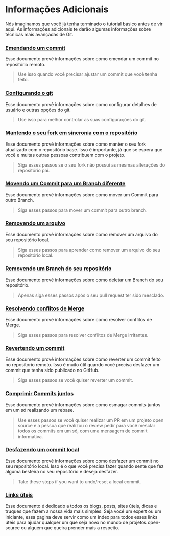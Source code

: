 ﻿# Informações Adicionais

Nós imaginamos que você já tenha terminado o tutorial básico antes de vir aqui. As informações adicionais te darão algumas informações sobre técnicas mais avançadas de Git.

### [Emendando um commit](../git_workflow_scenarios/amending-a-commit.md)
Esse documento provê informações sobre como emendar um commit no repositório remoto.
> Use isso quando você precisar ajustar um commit que você tenha feito.

### [Configurando o git](../git_workflow_scenarios/configuring-git.md)
Esse documento provê informações sobre como configurar detalhes de usuário e outras opções do git.
> Use isso para melhor controlar as suas configurações do git.

### [Mantendo o seu fork em sincronia com o repositório](../git_workflow_scenarios/keeping-your-fork-synced-with-this-repository.md)
Esse documento provê informações sobre como manter o seu fork atualizado com o repositório base. Isso é importante, já que se espera que você e muitas outras pessoas contribuem com o projeto.
> Siga esses passos se o seu fork não possui as mesmas alterações do repositório pai.

### [Movendo um Commit para um Branch diferente](../git_workflow_scenarios/moving-a-commit-to-a-different-branch.md)
Esse documento provê informações sobre como mover um Commit para outro Branch.
> Siga esses passos para mover um commit para outro branch.

### [Removendo um arquivo](../git_workflow_scenarios/removing-a-file.md)
Esse documento provê informações sobre como remover um arquivo do seu repositório local.
> Siga esses passos para aprender como remover um arquivo do seu repositório local.

### [Removendo um Branch do seu repositório](../git_workflow_scenarios/removing-branch-from-your-repository.md)
Esse documento provê informações sobre como deletar um Branch do seu repositório.
> Apenas siga esses passos após o seu pull request ter sido mesclado.

### [Resolvendo conflitos de Merge](../git_workflow_scenarios/resolving-merge-conflicts.md)
Esse documento provê informações sobre como resolver conflitos de Merge.
> Siga esses passos para resolver conflitos de Merge irritantes.

### [Revertendo um commit](../git_workflow_scenarios/reverting-a-commit.md)
Esse documento provê informações sobre como reverter um commit feito no repositório remoto. Isso é muito útil quando você precisa desfazer um commit que tenha sido publicado no GitHub.
> Siga esses passos se você quiser reverter um commit.

### [Comprimir Commits juntos](../git_workflow_scenarios/squashing-commits.md)
Esse documento provê informações sobre como esmagar commits juntos em um só realizando um rebase.
> Use esses passos se você quiser realizar um PR em um projeto open source e a pessoa que realizou o review pedir para você mesclar todos os commits em um só, com uma mensagem de commit informativa.

### [Desfazendo um commit local](../git_workflow_scenarios/undoing-a-commit.md)
Esse documento provê informações sobre como desfazer um commit no seu repositório local. Isso é o que você precisa fazer quando sente que fez alguma besteira no seu repositório e deseja desfazer.
> Take these steps if you want to undo/reset a local commit.

### [Links úteis](../git_workflow_scenarios/Useful-links-for-further-learning.md)
Esse documento é dedicado a todos os blogs, posts, sites úteis, dicas e truques que fazem a nossa vida mais simples. Seja você um expert ou um iniciante, essa pagina deve servir como um index para todos esses links úteis para ajudar qualquer um que seja novo no mundo de projetos open-source ou alguém que queira prender mais a respeito.
